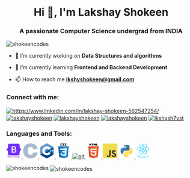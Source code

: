 <h1 align="center">Hi 👋, I'm Lakshay Shokeen</h1>
<h3 align="center">A passionate Computer Science undergrad from INDIA</h3>

<p align="left"> <img src="https://komarev.com/ghpvc/?username=shokeencodes&label=Profile%20views&color=0e75b6&style=flat" alt="shokeencodes" /> </p>

- 🔭 I’m currently working on **Data Structures and algorithms**

- 🌱 I’m currently learning **Frontend and Backend Development**

- 📫 How to reach me **lkshyshokeen@gmail.com**

<h3 align="left">Connect with me:</h3>
<p align="left">
<a href="https://linkedin.com/in/https://www.linkedin.com/in/lakshay-shokeen-562547254/" target="blank"><img align="center" src="https://raw.githubusercontent.com/rahuldkjain/github-profile-readme-generator/master/src/images/icons/Social/linked-in-alt.svg" alt="https://www.linkedin.com/in/lakshay-shokeen-562547254/" height="30" width="40" /></a>
<a href="https://www.codechef.com/users/lakshayshokeen" target="blank"><img align="center" src="https://cdn.jsdelivr.net/npm/simple-icons@3.1.0/icons/codechef.svg" alt="lakshayshokeen" height="30" width="40" /></a>
<a href="https://codeforces.com/profile/lakshayshokeen" target="blank"><img align="center" src="https://raw.githubusercontent.com/rahuldkjain/github-profile-readme-generator/master/src/images/icons/Social/codeforces.svg" alt="lakshayshokeen" height="30" width="40" /></a>
<a href="https://www.leetcode.com/lakshayshokeen" target="blank"><img align="center" src="https://raw.githubusercontent.com/rahuldkjain/github-profile-readme-generator/master/src/images/icons/Social/leet-code.svg" alt="lakshayshokeen" height="30" width="40" /></a>
<a href="https://auth.geeksforgeeks.org/user/lkshysh7vst" target="blank"><img align="center" src="https://raw.githubusercontent.com/rahuldkjain/github-profile-readme-generator/master/src/images/icons/Social/geeks-for-geeks.svg" alt="lkshysh7vst" height="30" width="40" /></a>
</p>

<h3 align="left">Languages and Tools:</h3>
<p align="left"> <a href="https://getbootstrap.com" target="_blank" rel="noreferrer"> <img src="https://raw.githubusercontent.com/devicons/devicon/master/icons/bootstrap/bootstrap-plain-wordmark.svg" alt="bootstrap" width="40" height="40"/> </a> <a href="https://www.cprogramming.com/" target="_blank" rel="noreferrer"> <img src="https://raw.githubusercontent.com/devicons/devicon/master/icons/c/c-original.svg" alt="c" width="40" height="40"/> </a> <a href="https://www.w3schools.com/cpp/" target="_blank" rel="noreferrer"> <img src="https://raw.githubusercontent.com/devicons/devicon/master/icons/cplusplus/cplusplus-original.svg" alt="cplusplus" width="40" height="40"/> </a> <a href="https://www.w3schools.com/css/" target="_blank" rel="noreferrer"> <img src="https://raw.githubusercontent.com/devicons/devicon/master/icons/css3/css3-original-wordmark.svg" alt="css3" width="40" height="40"/> </a> <a href="https://git-scm.com/" target="_blank" rel="noreferrer"> <img src="https://www.vectorlogo.zone/logos/git-scm/git-scm-icon.svg" alt="git" width="40" height="40"/> </a> <a href="https://www.w3.org/html/" target="_blank" rel="noreferrer"> <img src="https://raw.githubusercontent.com/devicons/devicon/master/icons/html5/html5-original-wordmark.svg" alt="html5" width="40" height="40"/> </a> <a href="https://developer.mozilla.org/en-US/docs/Web/JavaScript" target="_blank" rel="noreferrer"> <img src="https://raw.githubusercontent.com/devicons/devicon/master/icons/javascript/javascript-original.svg" alt="javascript" width="40" height="40"/> </a> <a href="https://www.python.org" target="_blank" rel="noreferrer"> <img src="https://raw.githubusercontent.com/devicons/devicon/master/icons/python/python-original.svg" alt="python" width="40" height="40"/> </a> <a href="https://reactjs.org/" target="_blank" rel="noreferrer"> <img src="https://raw.githubusercontent.com/devicons/devicon/master/icons/react/react-original-wordmark.svg" alt="react" width="40" height="40"/> </a> </p>

<p><img align="left" src="https://github-readme-stats.vercel.app/api/top-langs?username=shokeencodes&show_icons=true&locale=en&layout=compact" alt="shokeencodes" /></p>

<p>&nbsp;<img align="center" src="https://github-readme-stats.vercel.app/api?username=shokeencodes&show_icons=true&locale=en" alt="shokeencodes" /></p>
